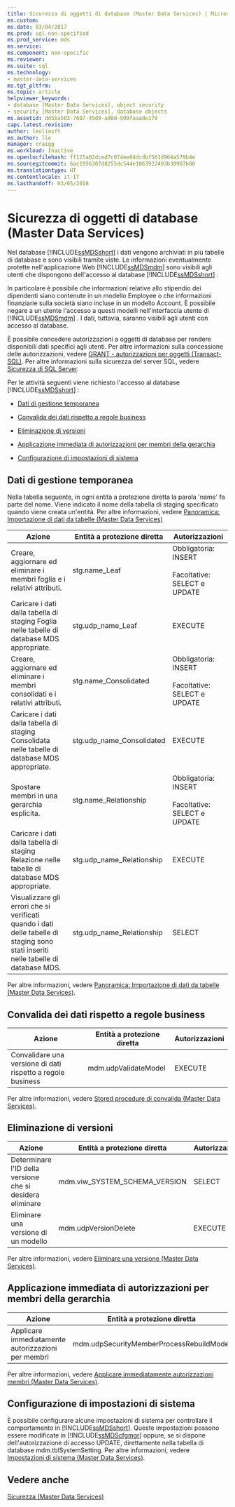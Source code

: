 ```yaml
---
title: Sicurezza di oggetti di database (Master Data Services) | Microsoft Docs
ms.custom: 
ms.date: 03/04/2017
ms.prod: sql-non-specified
ms.prod_service: mds
ms.service: 
ms.component: non-specific
ms.reviewer: 
ms.suite: sql
ms.technology:
- master-data-services
ms.tgt_pltfrm: 
ms.topic: article
helpviewer_keywords:
- database [Master Data Services], object security
- security [Master Data Services], database objects
ms.assetid: dd5ba503-7607-45d9-ad0d-909faaade179
caps.latest.revision: 
author: leolimsft
ms.author: lle
manager: craigg
ms.workload: Inactive
ms.openlocfilehash: ff125a02dced7c074ee04dcdbf501d964a579b4e
ms.sourcegitcommit: 6ac1956307d8255dc544e1063922493b30907b80
ms.translationtype: HT
ms.contentlocale: it-IT
ms.lasthandoff: 03/05/2018
---
```

# <a name="database-object-security-master-data-services"></a>Sicurezza di oggetti di database (Master Data Services)
  Nel database [!INCLUDE[ssMDSshort](../includes/ssmdsshort-md.md)] i dati vengono archiviati in più tabelle di database e sono visibili tramite viste. Le informazioni eventualmente protette nell'applicazione Web [!INCLUDE[ssMDSmdm](../includes/ssmdsmdm-md.md)] sono visibili agli utenti che dispongono dell'accesso al database [!INCLUDE[ssMDSshort](../includes/ssmdsshort-md.md)] .  
  
 In particolare è possibile che informazioni relative allo stipendio dei dipendenti siano contenute in un modello Employee o che informazioni finanziarie sulla società siano incluse in un modello Account. È possibile negare a un utente l'accesso a questi modelli nell'interfaccia utente di [!INCLUDE[ssMDSmdm](../includes/ssmdsmdm-md.md)] . I dati, tuttavia, saranno visibili agli utenti con accesso al database.  
  
 È possibile concedere autorizzazioni a oggetti di database per rendere disponibili dati specifici agli utenti. Per altre informazioni sulla concessione delle autorizzazioni, vedere [GRANT - autorizzazioni per oggetti &#40;Transact-SQL&#41;](../t-sql/statements/grant-object-permissions-transact-sql.md). Per altre informazioni sulla sicurezza del server SQL, vedere [Sicurezza di SQL Server](../relational-databases/security/securing-sql-server.md).  
  
 Per le attività seguenti viene richiesto l'accesso al database [!INCLUDE[ssMDSshort](../includes/ssmdsshort-md.md)] :  
  
-   [Dati di gestione temporanea](#Staging)  
  
-   [Convalida dei dati rispetto a regole business](#rules)  
  
-   [Eliminazione di versioni](#Versions)  
  
-   [Applicazione immediata di autorizzazioni per membri della gerarchia](#Hierarchy)  
  
-   [Configurazione di impostazioni di sistema](#SysSettings)  
  
##  <a name="Staging"></a> Dati di gestione temporanea  
 Nella tabella seguente, in ogni entità a protezione diretta la parola 'name' fa parte del nome. Viene indicato il nome della tabella di staging specificato quando viene creata un'entità. Per altre informazioni, vedere [Panoramica: Importazione di dati da tabelle &#40;Master Data Services&#41;](../master-data-services/overview-importing-data-from-tables-master-data-services.md)  
  
|Azione|Entità a protezione diretta|Autorizzazioni|  
|------------|----------------|-----------------|  
|Creare, aggiornare ed eliminare i membri foglia e i relativi attributi.|stg.name_Leaf|Obbligatoria: INSERT<br /><br /> Facoltative: SELECT e UPDATE|  
|Caricare i dati dalla tabella di staging Foglia nelle tabelle di database MDS appropriate.|stg.udp_name_Leaf|EXECUTE|  
|Creare, aggiornare ed eliminare i membri consolidati e i relativi attributi.|stg.name_Consolidated|Obbligatoria: INSERT<br /><br /> Facoltative: SELECT e UPDATE|  
|Caricare i dati dalla tabella di staging Consolidata nelle tabelle di database MDS appropriate.|stg.udp_name_Consolidated|EXECUTE|  
|Spostare membri in una gerarchia esplicita.|stg.name_Relationship|Obbligatoria: INSERT<br /><br /> Facoltative: SELECT e UPDATE|  
|Caricare i dati dalla tabella di staging Relazione nelle tabelle di database MDS appropriate.|stg.udp_name_Relationship|EXECUTE|  
|Visualizzare gli errori che si verificati quando i dati delle tabelle di staging sono stati inseriti nelle tabelle di database MDS.|stg.udp_name_Relationship|SELECT|  
  
 Per altre informazioni, vedere [Panoramica: Importazione di dati da tabelle &#40;Master Data Services&#41;](../master-data-services/overview-importing-data-from-tables-master-data-services.md).  
  
##  <a name="rules"></a> Convalida dei dati rispetto a regole business  
  
|Azione|Entità a protezione diretta|Autorizzazioni|  
|------------|---------------|-----------------|  
|Convalidare una versione di dati rispetto a regole business|mdm.udpValidateModel|EXECUTE|  
  
 Per altre informazioni, vedere [Stored procedure di convalida &#40;Master Data Services&#41;](../master-data-services/validation-stored-procedure-master-data-services.md).  
  
##  <a name="Versions"></a> Eliminazione di versioni  
  
|Azione|Entità a protezione diretta|Autorizzazioni|  
|------------|----------------|-----------------|  
|Determinare l'ID della versione che si desidera eliminare|mdm.viw_SYSTEM_SCHEMA_VERSION|SELECT|  
|Eliminare una versione di un modello|mdm.udpVersionDelete|EXECUTE|  
  
 Per altre informazioni, vedere [Eliminare una versione &#40;Master Data Services&#41;](../master-data-services/delete-a-version-master-data-services.md).  
  
##  <a name="Hierarchy"></a> Applicazione immediata di autorizzazioni per membri della gerarchia  
  
|Azione|Entità a protezione diretta|Autorizzazioni|  
|------------|----------------|-----------------|  
|Applicare immediatamente autorizzazioni per membri|mdm.udpSecurityMemberProcessRebuildModel|EXECUTE|  
  
 Per altre informazioni, vedere [Applicare immediatamente autorizzazioni membri &#40;Master Data Services&#41;](../master-data-services/immediately-apply-member-permissions-master-data-services.md).  
  
##  <a name="SysSettings"></a> Configurazione di impostazioni di sistema  
 È possibile configurare alcune impostazioni di sistema per controllare il comportamento in [!INCLUDE[ssMDSshort](../includes/ssmdsshort-md.md)]. Queste impostazioni possono essere modificate in [!INCLUDE[ssMDScfgmgr](../includes/ssmdscfgmgr-md.md)] oppure, se si dispone dell'autorizzazione di accesso UPDATE, direttamente nella tabella di database mdm.tblSystemSetting. Per altre informazioni, vedere [Impostazioni di sistema &#40;Master Data Services&#41;](../master-data-services/system-settings-master-data-services.md).  
  
## <a name="see-also"></a>Vedere anche  
 [Sicurezza &#40;Master Data Services&#41;](../master-data-services/security-master-data-services.md)  
  
  
